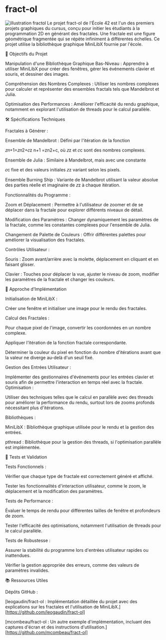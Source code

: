 # fract-ol
![illustration fractol](./picture.png)
Le projet fract-ol de l'École 42 est l'un des premiers projets graphiques du cursus, conçu pour initier les étudiants à la programmation 2D en générant des fractales. Une fractale est une figure géométrique fragmentée qui se répète infiniment à différentes échelles. Ce projet utilise la bibliothèque graphique MiniLibX fournie par l'école. 

🎯 Objectifs du Projet

Manipulation d'une Bibliothèque Graphique Bas-Niveau : Apprendre à utiliser MiniLibX pour créer des fenêtres, gérer les événements clavier et souris, et dessiner des images.

Compréhension des Nombres Complexes : Utiliser les nombres complexes pour calculer et représenter des ensembles fractals tels que Mandelbrot et Julia.

Optimisation des Performances : Améliorer l'efficacité du rendu graphique, notamment en explorant l'utilisation de threads pour le calcul parallèle.

🛠️ Spécifications Techniques

Fractales à Générer :

Ensemble de Mandelbrot : Défini par l'itération de la fonction 

𝑧𝑛+1=𝑧𝑛2+𝑐z n+1 =zn2+c, où 𝑧z et 𝑐c sont des nombres complexes.

Ensemble de Julia : Similaire à Mandelbrot, mais avec une constante 

𝑐c fixe et des valeurs initiales 𝑧z variant selon les pixels.

Ensemble Burning Ship : Variante de Mandelbrot utilisant la valeur absolue des parties réelle et imaginaire de 𝑧z à chaque itération.

Fonctionnalités du Programme :

Zoom et Déplacement : Permettre à l'utilisateur de zoomer et de se déplacer dans la fractale pour explorer différents niveaux de détail.

Modification des Paramètres : Changer dynamiquement les paramètres de la fractale, comme les constantes complexes pour l'ensemble de Julia.

Changement de Palette de Couleurs : Offrir différentes palettes pour améliorer la visualisation des fractales.

Contrôles Utilisateur :

Souris : Zoom avant/arrière avec la molette, déplacement en cliquant et en faisant glisser.

Clavier : Touches pour déplacer la vue, ajuster le niveau de zoom, modifier les paramètres de la fractale et changer les couleurs.

🔧 Approche d'Implémentation

Initialisation de MiniLibX :

Créer une fenêtre et initialiser une image pour le rendu des fractales.

Calcul des Fractales :

Pour chaque pixel de l'image, convertir les coordonnées en un nombre complexe.

Appliquer l'itération de la fonction fractale correspondante.

Déterminer la couleur du pixel en fonction du nombre d'itérations avant que la valeur ne diverge au-delà d'un seuil fixé.

Gestion des Entrées Utilisateur :

Implémenter des gestionnaires d'événements pour les entrées clavier et souris afin de permettre l'interaction en temps réel avec la fractale.
Optimisation :

Utiliser des techniques telles que le calcul en parallèle avec des threads pour améliorer la performance du rendu, surtout lors de zooms profonds nécessitant plus d'itérations.

Bibliothèques :

MiniLibX : Bibliothèque graphique utilisée pour le rendu et la gestion des entrées.

pthread : Bibliothèque pour la gestion des threads, si l'optimisation parallèle est implémentée.

🧪 Tests et Validation

Tests Fonctionnels :

Vérifier que chaque type de fractale est correctement généré et affiché.

Tester les fonctionnalités d'interaction utilisateur, comme le zoom, le déplacement et la modification des paramètres.

Tests de Performance :

Évaluer le temps de rendu pour différentes tailles de fenêtre et profondeurs de zoom.

Tester l'efficacité des optimisations, notamment l'utilisation de threads pour le calcul parallèle.

Tests de Robustesse :

Assurer la stabilité du programme lors d'entrées utilisateur rapides ou inattendues.

Vérifier la gestion appropriée des erreurs, comme des valeurs de paramètres invalides.

📚 Ressources Utiles

Dépôts GitHub :

[leogaudin/fract-ol : Implémentation détaillée du projet avec des explications sur les fractales et l'utilisation de MiniLibX.][https://github.com/leogaudin/fract-ol]

[mcombeau/fract-ol : Un autre exemple d'implémentation, incluant des captures d'écran et des instructions d'utilisation.][https://github.com/mcombeau/fract-ol]
